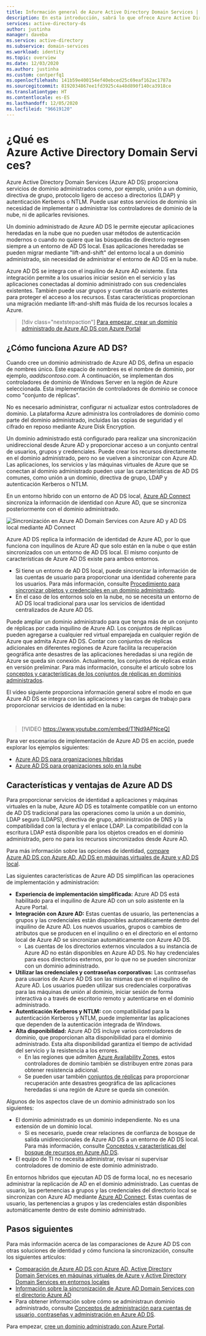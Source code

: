 ```yaml
---
title: Información general de Azure Active Directory Domain Services | Microsoft Docs
description: En esta introducción, sabrá lo que ofrece Azure Active Directory Domain Services y cómo usarlo en su organización para ofrecer servicios de identidad a las aplicaciones y los servicios en la nube.
services: active-directory-ds
author: justinha
manager: daveba
ms.service: active-directory
ms.subservice: domain-services
ms.workload: identity
ms.topic: overview
ms.date: 12/03/2020
ms.author: justinha
ms.custom: contperfq1
ms.openlocfilehash: 141b59e400154ef40ebced25c69eaf162ac1787a
ms.sourcegitcommit: 8192034867ee1fd3925c4a48d890f140ca3918ce
ms.translationtype: HT
ms.contentlocale: es-ES
ms.lasthandoff: 12/05/2020
ms.locfileid: "96619120"
---
```

# <a name="what-is-azure-active-directory-domain-services"></a>¿Qué es Azure Active Directory Domain Services?

Azure Active Directory Domain Services (Azure AD DS) proporciona servicios de dominio administrados como, por ejemplo, unión a un dominio, directiva de grupo, protocolo ligero de acceso a directorios (LDAP) y autenticación Kerberos o NTLM. Puede usar estos servicios de dominio sin necesidad de implementar o administrar los controladores de dominio de la nube, ni de aplicarles revisiones.

Un dominio administrado de Azure AD DS le permite ejecutar aplicaciones heredadas en la nube que no pueden usar métodos de autenticación modernos o cuando no quiere que las búsquedas de directorio regresen siempre a un entorno de AD DS local. Esas aplicaciones heredadas se pueden migrar mediante "lift-and-shift" del entorno local a un dominio administrado, sin necesidad de administrar el entorno de AD DS en la nube.

Azure AD DS se integra con el inquilino de Azure AD existente. Esta integración permite a los usuarios iniciar sesión en el servicio y las aplicaciones conectadas al dominio administrado con sus credenciales existentes. También puede usar grupos y cuentas de usuario existentes para proteger el acceso a los recursos. Estas características proporcionan una migración mediante lift-and-shift más fluida de los recursos locales a Azure.

> [!div class="nextstepaction"]
> [Para empezar, crear un dominio administrado de Azure AD DS con Azure Portal][tutorial-create]

## <a name="how-does-azure-ad-ds-work"></a>¿Cómo funciona Azure AD DS?

Cuando cree un dominio administrado de Azure AD DS, defina un espacio de nombres único. Este espacio de nombres es el nombre de dominio, por ejemplo, *aaddscontoso.com*. A continuación, se implementan dos controladores de dominio de Windows Server en la región de Azure seleccionada. Esta implementación de controladores de dominio se conoce como "conjunto de réplicas".

No es necesario administrar, configurar ni actualizar estos controladores de dominio. La plataforma Azure administra los controladores de dominio como parte del dominio administrado, incluidas las copias de seguridad y el cifrado en reposo mediante Azure Disk Encryption.

Un dominio administrado está configurado para realizar una sincronización unidireccional desde Azure AD y proporcionar acceso a un conjunto central de usuarios, grupos y credenciales. Puede crear los recursos directamente en el dominio administrado, pero no se vuelven a sincronizar con Azure AD. Las aplicaciones, los servicios y las máquinas virtuales de Azure que se conectan al dominio administrado pueden usar las características de AD DS comunes, como unión a un dominio, directiva de grupo, LDAP y autenticación Kerberos o NTLM.

En un entorno híbrido con un entorno de AD DS local, [Azure AD Connect][azure-ad-connect] sincroniza la información de identidad con Azure AD, que se sincroniza posteriormente con el dominio administrado.

![Sincronización en Azure AD Domain Services con Azure AD y AD DS local mediante AD Connect](./media/active-directory-domain-services-design-guide/sync-topology.png)

Azure AD DS replica la información de identidad de Azure AD, por lo que funciona con inquilinos de Azure AD que solo están en la nube o que están sincronizados con un entorno de AD DS local. El mismo conjunto de características de Azure AD DS existe para ambos entornos.

* Si tiene un entorno de AD DS local, puede sincronizar la información de las cuentas de usuario para proporcionar una identidad coherente para los usuarios. Para más información, consulte [Procedimiento para sincronizar objetos y credenciales en un dominio administrado][synchronization].
* En el caso de los entornos solo en la nube, no se necesita un entorno de AD DS local tradicional para usar los servicios de identidad centralizados de Azure AD DS.

Puede ampliar un dominio administrado para que tenga más de un conjunto de réplicas por cada inquilino de Azure AD. Los conjuntos de réplicas pueden agregarse a cualquier red virtual emparejada en cualquier región de Azure que admita Azure AD DS. Contar con conjuntos de réplicas adicionales en diferentes regiones de Azure facilita la recuperación geográfica ante desastres de las aplicaciones heredadas si una región de Azure se queda sin conexión. Actualmente, los conjuntos de réplicas están en versión preliminar. Para más información, consulte el artículo sobre los [conceptos y características de los conjuntos de réplicas en dominios administrados][concepts-replica-sets].

El vídeo siguiente proporciona información general sobre el modo en que Azure AD DS se integra con las aplicaciones y las cargas de trabajo para proporcionar servicios de identidad en la nube:

<br />

>[!VIDEO https://www.youtube.com/embed/T1Nd9APNceQ]

Para ver escenarios de implementación de Azure AD DS en acción, puede explorar los ejemplos siguientes:

* [Azure AD DS para organizaciones híbridas](scenarios.md#azure-ad-ds-for-hybrid-organizations)
* [Azure AD DS para organizaciones solo en la nube](scenarios.md#azure-ad-ds-for-cloud-only-organizations)

## <a name="azure-ad-ds-features-and-benefits"></a>Características y ventajas de Azure AD DS

Para proporcionar servicios de identidad a aplicaciones y máquinas virtuales en la nube, Azure AD DS es totalmente compatible con un entorno de AD DS tradicional para las operaciones como la unión a un dominio, LDAP seguro (LDAPS), directiva de grupo, administración de DNS y la compatibilidad con la lectura y el enlace LDAP. La compatibilidad con la escritura LDAP está disponible para los objetos creados en el dominio administrado, pero no para los recursos sincronizados desde Azure AD.

Para más información sobre las opciones de identidad, [compare Azure AD DS con Azure AD, AD DS en máquinas virtuales de Azure y AD DS local][compare].

Las siguientes características de Azure AD DS simplifican las operaciones de implementación y administración:

* **Experiencia de implementación simplificada:** Azure AD DS está habilitado para el inquilino de Azure AD con un solo asistente en la Azure Portal.
* **Integración con Azure AD:** Estas cuentas de usuario, las pertenencias a grupos y las credenciales están disponibles automáticamente dentro del inquilino de Azure AD. Los nuevos usuarios, grupos o cambios de atributos que se producen en el inquilino o en el directorio en el entorno local de Azure AD se sincronizan automáticamente con Azure AD DS.
    * Las cuentas de los directorios externos vinculados a su instancia de Azure AD no están disponibles en Azure AD DS. No hay credenciales para esos directorios externos, por lo que no se pueden sincronizar con un dominio administrado.
* **Utilizar las credenciales y contraseñas corporativas:** Las contraseñas para usuarios de Azure AD DS son las mismas que en el inquilino de Azure AD. Los usuarios pueden utilizar sus credenciales corporativas para las máquinas de unión al dominio, iniciar sesión de forma interactiva o a través de escritorio remoto y autenticarse en el dominio administrado.
* **Autenticación Kerberos y NTLM:** con compatibilidad para la autenticación Kerberos y NTLM, puede implementar las aplicaciones que dependen de la autenticación integrada de Windows.
* **Alta disponibilidad:** Azure AD DS incluye varios controladores de dominio, que proporcionan alta disponibilidad para el dominio administrado. Esta alta disponibilidad garantiza el tiempo de actividad del servicio y la resistencia a los errores.
    * En las regiones que admiten [Azure Availability Zones][availability-zones], estos controladores de dominio también se distribuyen entre zonas para obtener resistencia adicional.
    * Se pueden usar también [conjuntos de réplicas][concepts-replica-sets] para proporcionar recuperación ante desastres geográfica de las aplicaciones heredadas si una región de Azure se queda sin conexión.

Algunos de los aspectos clave de un dominio administrado son los siguientes:

* El dominio administrado es un dominio independiente. No es una extensión de un dominio local.
    * Si es necesario, puede crear relaciones de confianza de bosque de salida unidireccionales de Azure AD DS a un entorno de AD DS local. Para más información, consulte [Conceptos y características del bosque de recursos en Azure AD DS][ forest-trusts].
* El equipo de TI no necesita administrar, revisar ni supervisar controladores de dominio de este dominio administrado.

En entornos híbridos que ejecutan AD DS de forma local, no es necesario administrar la replicación de AD en el dominio administrado. Las cuentas de usuario, las pertenencias a grupos y las credenciales del directorio local se sincronizan con Azure AD mediante [Azure AD Connect][azure-ad-connect]. Estas cuentas de usuario, las pertenencias a grupos y las credenciales están disponibles automáticamente dentro de este dominio administrado.

## <a name="next-steps"></a>Pasos siguientes

Para más información acerca de las comparaciones de Azure AD DS con otras soluciones de identidad y cómo funciona la sincronización, consulte los siguientes artículos:

* [Comparación de Azure AD DS con Azure AD, Active Directory Domain Services en máquinas virtuales de Azure y Active Directory Domain Services en entornos locales][compare]
* [Información sobre la sincronización de Azure AD Domain Services con el directorio Azure AD][synchronization]
* Para obtener información sobre cómo se administraun dominio administrado, consulte [Conceptos de administración para cuentas de usuario, contraseñas y administración en Azure AD DS][administration-concepts].

Para empezar, [cree un dominio administrado con Azure Portal][tutorial-create].

<!-- INTERNAL LINKS -->
[compare]: compare-identity-solutions.md
[synchronization]: synchronization.md
[tutorial-create]: tutorial-create-instance.md
[azure-ad-connect]: ../active-directory/hybrid/whatis-azure-ad-connect.md
[password-hash-sync]: ../active-directory/hybrid/how-to-connect-password-hash-synchronization.md
[availability-zones]: ../availability-zones/az-overview.md
[forest-trusts]: concepts-resource-forest.md
[administration-concepts]: administration-concepts.md
[synchronization]: synchronization.md
[concepts-replica-sets]: concepts-replica-sets.md
